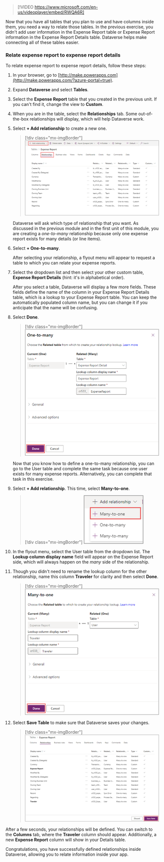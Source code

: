 > [!VIDEO https://www.microsoft.com/en-us/videoplayer/embed/RWQA6R]

Now that you have all tables that you plan to use and have columns inside them, you need a way to relate those tables. In the previous exercise, you didn't add user information in the Expense Report table or Expense Report information in the Expense Report Details table. Dataverse helps make connecting all of these tables easier.

### Relate expense report to expense report details

To relate expense report to expense report details, follow these steps:

1. In your browser, go to [http://make.powerapps.com](http://make.powerapps.com/?azure-portal=true).

1. Expand **Dataverse** and select **Tables**.

1. Select the **Expense Report** table that you created in the previous unit. If you can't find it, change the view to **Custom**.

1. When you are in the table, select the **Relationships** tab. Some out-of-the-box relationships will display, which will help Dataverse work.

1. Select **+ Add relationship** to create a new one.

    > [!div class="mx-imgBorder"]
    > [![Screenshot of the Expense Report > Relationships tab with the Add relationship option highlighted.](../media/15-add-relationship.png)](../media/15-add-relationship.png#lightbox)

    Dataverse will ask which type of relationship that you want. As discussed in the previous module and in the first unit of this module, you are creating a *one-to-many* relationship because only one expense report exists for many details (or line items).

1. Select **+ One-to-many**.

    After selecting your relationship, a flyout menu will appear to request a table to which you can relate your expense reports.

1. Select the dropdown list and then select your other custom table, **Expense Report Details** (hint: it's in alphabetical order).

    After you select a table, Dataverse will display a few more fields. These fields define the name of the column in your Expense Report Details table, which is a lookup to your Expense Report table. You can keep the automatically populated column name, but you can change it if you anticipate that the name will be confusing.

1. Select **Done**.

    > [!div class="mx-imgBorder"]
    > [![Screenshot of the One-to-many menu with the Done button highlighted.](../media/16-many-done.png)](../media/16-many-done.png#lightbox)

    Now that you know how to define a one-to-many relationship, you can go to the User table and complete the same task because one user exists for many expense reports. Alternatively, you can complete that task in this exercise.

1. Select **+ Add relationship**. This time, select **Many-to-one**.

    > [!div class="mx-imgBorder"]
    > [![Screenshot of the Add relationship menu expanded with the Many-to-one option selected.](../media/17-many-expanded.png)](../media/17-many-expanded.png#lightbox)

1. In the flyout menu, select the User table from the dropdown list. The **Lookup column display name** field will appear on the Expense Report side, which will always happen on the *many* side of the relationship.

1. Though you didn't need to rename the lookup column for the other relationship, name this column **Traveler** for clarity and then select **Done**.

    > [!div class="mx-imgBorder"]
    > [![Screenshot of Many-to-one related fields with the Done option highlighted.](../media/18-many-user-done.png)](../media/18-many-user-done.png#lightbox)

1. Select **Save Table** to make sure that Dataverse saves your changes.

    > [!div class="mx-imgBorder"]
    > [![Screenshot of Dataverse Relationships table with the Save Table button highlighted.](../media/19-save-table.png)](../media/19-save-table.png#lightbox)

After a few seconds, your relationships will be defined. You can switch to the **Columns** tab, where the **Traveler** column should appear. Additionally, a new **Expense Report** column will show in your Details table.

Congratulations, you have successfully defined relationships inside Dataverse, allowing you to relate information inside your app.
